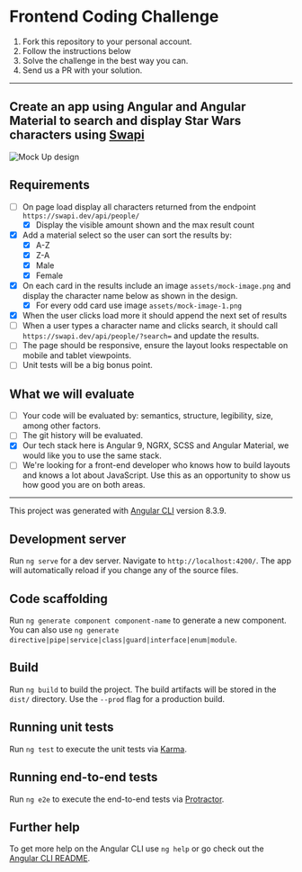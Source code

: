 # Frontend Coding Challenge

1. Fork this repository to your personal account.
2. Follow the instructions below
3. Solve the challenge in the best way you can.
4. Send us a PR with your solution.

---

## Create an app using Angular and Angular Material to search and display Star Wars characters using [Swapi](https://swapi.dev/)

![Mock Up design](https://i.imgur.com/RA0lZtYg.png, "Mock Up design")

## Requirements
- [ ] On page load display all characters returned from the endpoint `https://swapi.dev/api/people/`
  - [x] Display the visible amount shown and the max result count
- [x] Add a material select so the user can sort the results by:
  - [x] A-Z
  - [x] Z-A
  - [x] Male
  - [x] Female
- [x] On each card in the results include an image `assets/mock-image.png` and display the character name below as shown in the design. 
  - [x] For every odd card use image `assets/mock-image-1.png`
- [x] When the user clicks load more it should append the next set of results
- [ ] When a user types a character name and clicks search, it should call `https://swapi.dev/api/people/?search=` and update the results.
- [ ] The page should be responsive, ensure the layout looks respectable on mobile and tablet viewpoints.
- [ ] Unit tests will be a big bonus point.

## What we will evaluate
- [ ] Your code will be evaluated by: semantics, structure, legibility, size, among other factors.
- [ ] The git history will be evaluated.
- [x] Our tech stack here is Angular 9, NGRX, SCSS and Angular Material, we would like you to use the same stack.
- [ ] We're looking for a front-end developer who knows how to build layouts and knows a lot about JavaScript. Use this as an opportunity to show us how good you are on both areas.

---

This project was generated with [Angular CLI](https://github.com/angular/angular-cli) version 8.3.9.

## Development server

Run `ng serve` for a dev server. Navigate to `http://localhost:4200/`. The app will automatically reload if you change any of the source files.

## Code scaffolding

Run `ng generate component component-name` to generate a new component. You can also use `ng generate directive|pipe|service|class|guard|interface|enum|module`.

## Build

Run `ng build` to build the project. The build artifacts will be stored in the `dist/` directory. Use the `--prod` flag for a production build.

## Running unit tests

Run `ng test` to execute the unit tests via [Karma](https://karma-runner.github.io).

## Running end-to-end tests

Run `ng e2e` to execute the end-to-end tests via [Protractor](http://www.protractortest.org/).

## Further help

To get more help on the Angular CLI use `ng help` or go check out the [Angular CLI README](https://github.com/angular/angular-cli/blob/master/README.md).
